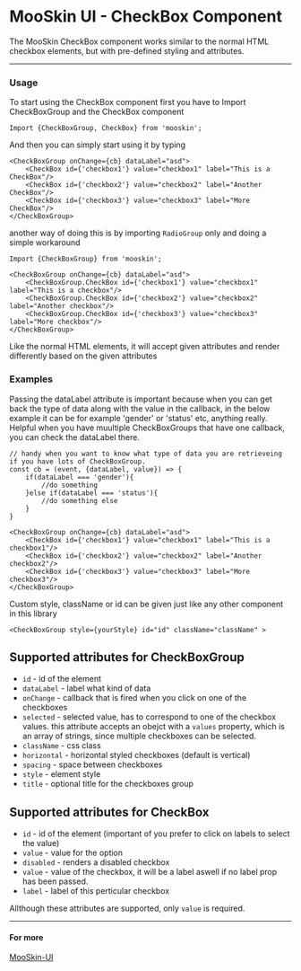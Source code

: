 # MooSkin UI - CheckBox Component

The MooSkin CheckBox component works similar to the normal HTML checkbox elements, but with pre-defined styling and attributes.

___

### Usage

To start using the CheckBox component first you have to Import CheckBoxGroup and the CheckBox component

```
Import {CheckBoxGroup, CheckBox} from 'mooskin';
```

And then you can simply start using it by typing

```
<CheckBoxGroup onChange={cb} dataLabel="asd">
    <CheckBox id={'checkbox1'} value="checkbox1" label="This is a CheckBox"/>
    <CheckBox id={'checkbox2'} value="checkbox2" label="Another CheckBox"/>
    <CheckBox id={'checkbox3'} value="checkbox3" label="More CheckBox"/>
</CheckBoxGroup>

```

another way of doing this is by importing `RadioGroup` only and doing a simple workaround
```
Import {CheckBoxGroup} from 'mooskin';

<CheckBoxGroup onChange={cb} dataLabel="asd">
    <CheckBoxGroup.CheckBox id={'checkbox1'} value="checkbox1" label="This is a checkbox"/>
    <CheckBoxGroup.CheckBox id={'checkbox2'} value="checkbox2" label="Another checkbox"/>
    <CheckBoxGroup.CheckBox id={'checkbox3'} value="checkbox3" label="More checkbox"/>
</CheckBoxGroup>
```

Like the normal HTML elements, it will accept given attributes and render differently based on the given attributes

### Examples

Passing the dataLabel attribute is important because when you can get back the type of data along with the value in the callback, in the below example it can be for example 'gender' or 'status' etc, anything really. Helpful when you have muultiple CheckBoxGroups that have one callback, you can check the dataLabel there.

```
// handy when you want to know what type of data you are retrieveing if you have lots of CheckBoxGroup.
const cb = (event, {dataLabel, value}) => { 
    if(dataLabel === 'gender'){
        //do something
    }else if(dataLabel === 'status'){
        //do something else
    }
}

<CheckBoxGroup onChange={cb} dataLabel="asd">
    <CheckBox id={'checkbox1'} value="checkbox1" label="This is a checkbox1"/>
    <CheckBox id={'checkbox2'} value="checkbox2" label="Another checkbox2"/>
    <CheckBox id={'checkbox3'} value="checkbox3" label="More checkbox3"/>
</CheckBoxGroup>
```


Custom style, className or id can be given just like any other component in this library 

```
<CheckBoxGroup style={yourStyle} id="id" className="className" >
```

## Supported attributes for CheckBoxGroup

* `id` - id of the element
* `dataLabel` - label what kind of data 
* `onChange` - callback that is fired when you click on one of the checkboxes
* `selected` - selected value, has to correspond to one of the checkbox values. this attribute accepts an obejct with a `values` property, which is an array of strings, since multiple checkboxes can be selected.
* `className` - css class
* `horizontal` - horizontal styled checkboxes (default is vertical)
* `spacing` - space between checkboxes
* `style` - element style
* `title` - optional title for the checkboxes group

## Supported attributes for CheckBox

* `id` - id of the element (important of you prefer to click on labels to select the value)
* `value` - value for the option
* `disabled` - renders a disabled checkbox
* `value` - value of the checkbox, it will be a label aswell if no label prop has been passed.
* `label` - label of this perticular checkbox

Allthough these attributes are supported, only `value` is required.

___

#### For more

[MooSkin-UI](https://github.com/moosend/mooskin-ui)